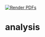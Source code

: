 
[![Render PDFs](https://github.com/ManuelLerchner/analysis/actions/workflows/main.yml/badge.svg)](https://github.com/ManuelLerchner/analysis/actions/workflows/main.yml)
# analysis
